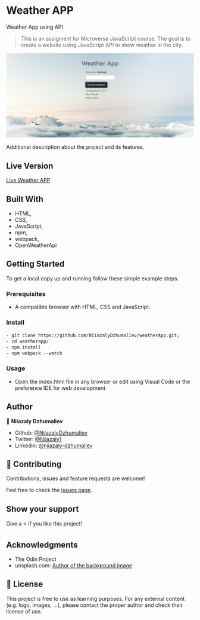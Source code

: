 # Weather APP
Weather App using API

> This is an assigment for Microverse JavaScript course. The goal is to create a website using JavaScript API to show weather in the city.

![screenshot](src/assets/Screenshot_1.png)

Additional description about the project and its features.

## Live Version

[Live Weather APP](https://rawcdn.githack.com/NiiazalyDzhumaliev/weatherApp/2b17860b31bd2f2187bc9698f60bdcefecec23a8/dist/index.html)

## Built With

- HTML,
- CSS,
- JavaScript,
- npm,
- webpack, 
- OpenWeatherApi


## Getting Started

To get a local copy up and running follow these simple example steps.

### Prerequisites

- A compatible browser with HTML, CSS and JavaScript. 

### Install

```
- git clone https://github.com/NiiazalyDzhumaliev/weatherApp.git;
- cd weatherapp/
- npm install
- npm webpack --watch
```

### Usage

- Open the index.html file in any browser or edit using Visual Code or the preference IDE for web development


## Author

👤 **Niiazaly Dzhumaliev**

- Github: [@NiiazalyDzhumaliev](https://github.com/NiiazalyDzhumaliev)
- Twitter: [@Niiazaly1](https://twitter.com/Niiazaly1)
- Linkedin: [@niiazaly-dzhumaliev](https://www.linkedin.com/in/niiazaly-dzhumaliev-117707132/)

## 🤝 Contributing

Contributions, issues and feature requests are welcome!

Feel free to check the [issues page](https://github.com/NiiazalyDzhumaliev/weatherApp/issues).

## Show your support

Give a ⭐️ if you like this project!

## Acknowledgments

- The Odin Project
- unsplash.com: [Author of the background image](https://unsplash.com/photos/FIKD9t5_5zQ?utm_source=unsplash&utm_medium=referral&utm_content=creditShareLink)

## 📝 License

This project is free to use as learning purposes. For any external content (e.g. logo, images, ...), please contact the proper author and check their license of use.


